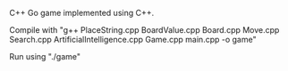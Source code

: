 C++ Go game implemented using C++. 

Compile with "g++ PlaceString.cpp BoardValue.cpp Board.cpp Move.cpp Search.cpp ArtificialIntelligence.cpp Game.cpp main.cpp -o game"

Run using "./game"

